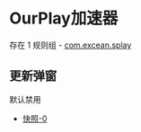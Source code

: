# OurPlay加速器

存在 1 规则组 - [com.excean.splay](/src/apps/com.excean.splay.ts)

## 更新弹窗

默认禁用

- [快照-0](https://i.gkd.li/import/12684551)
